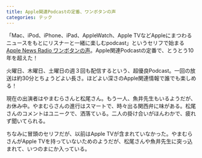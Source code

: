 ```yaml
---
title: Apple関連Podcastの定番、ワンボタンの声
categories: テック
---
```

「Mac、iPod、iPhone、iPad、AppleWatch、Apple TVなどAppleにまつわるニュースをもとにリスナーと一緒に楽しむpodcast」というセリフで始まる<a href="https://podcasts.apple.com/jp/podcast/apple-news-radio-%E3%83%AF%E3%83%B3%E3%83%9C%E3%82%BF%E3%83%B3%E3%81%AE%E5%A3%B0/id346500040">Apple News Radio ワンボタンの声</a>。Apple関連Podcastの定番で、とうとう10年を超えた！

火曜日、木曜日、土曜日の週３回も配信するという、超優良Podcast。一回の放送は約30分とちょうどよい長さ。ほどよい深さのApple関連情報で誰でも楽しめる！

現在の出演者はやまむらさんと松尾さん。もう一人、魚井先生もいるようだが、お休み中。やまむらさんの進行はスマートで、時々出る関西弁に味がある。松尾さんのコメントはユニークで、洒落ている。二人の掛け合いがほんわかで、疲れず聞いてられる。

ちなみに冒頭のセリフだが、以前はApple TVが含まれていなかった。やまむらさんがApple TVを持っていないためのようだが、松尾さんや魚井先生に突っ込まれて、いつのまにか入っている。

